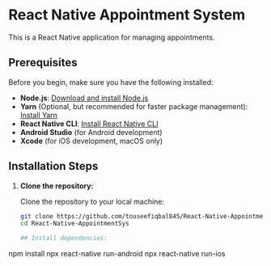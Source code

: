 # React Native Appointment System

This is a React Native application for managing appointments.

## Prerequisites

Before you begin, make sure you have the following installed:

- **Node.js**: [Download and install Node.js](https://nodejs.org/)
- **Yarn** (Optional, but recommended for faster package management): [Install Yarn](https://classic.yarnpkg.com/en/docs/install/)
- **React Native CLI**: [Install React Native CLI](https://reactnative.dev/docs/environment-setup)
- **Android Studio** (for Android development)
- **Xcode** (for iOS development, macOS only)

## Installation Steps

1. **Clone the repository:**

   Clone the repository to your local machine:

   ```bash
   git clone https://github.com/touseefiqbal845/React-Native-AppointmentSys.git
   cd React-Native-AppointmentSys

   ## Install dependencies:


npm install
npx react-native run-android
npx react-native run-ios


